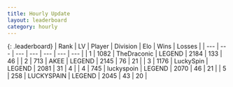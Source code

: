```yaml
---
title: Hourly Update
layout: leaderboard
category: hourly
---
```


{: .leaderboard}
| Rank | LV | Player | Division | Elo | Wins | Losses |
| --- | --- | --- | --- | --- | --- | --- |
| <span data-change="0">1</span> | 1082 | <span title="ID: 544310">TheDraconic</span> | LEGEND | <span data-change="14">2184</span> | <span data-change="3">133</span> | <span data-change="0">46</span> |
| <span data-change="0">2</span> | 713 | <span title="ID: 455100">AKEE</span> | LEGEND | <span data-change="0">2145</span> | <span data-change="0">76</span> | <span data-change="0">21</span> |
| <span data-change="0">3</span> | 1176 | <span title="ID: 498412">LuckySpin</span> | LEGEND | <span data-change="0">2081</span> | <span data-change="0">31</span> | <span data-change="0">4</span> |
| <span data-change="0">4</span> | 745 | <span title="ID: 512212">luckyspoin</span> | LEGEND | <span data-change="0">2070</span> | <span data-change="0">46</span> | <span data-change="0">21</span> |
| <span data-change="0">5</span> | 258 | <span title="ID: 623829">LUCKYSPAIN</span> | LEGEND | <span data-change="0">2045</span> | <span data-change="0">43</span> | <span data-change="0">20</span> |
